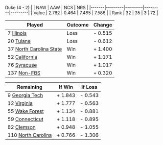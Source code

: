 Duke (4 - 2)
|       |   NAW   |   AAW   |   NCS   |   NRS   |
|-------|---------|---------|---------|---------|
| Value |   2.782 |   0.464 |   7.485 |   7.586 |
| Rank  |      32 |      35 |       3 |      72 |

| Played                    | Outcome    |  Change  |
|---------------------------|------------|----------|
|   7 [Illinois              ](Illinois.md)| Loss       | -  0.515 |
|  20 [Tulane                ](Tulane.md)| Loss       | -  0.612 |
|  37 [North Carolina State  ](NorthCarolinaState.md)| Win        | +  1.400 |
|  52 [California            ](California.md)| Win        | +  1.171 |
|  76 [Syracuse              ](Syracuse.md)| Win        | +  1.017 |
| 137 [Non-FBS               ](NonFBS.md)| Win        | +  0.320 |

| Remaining                 |  If Win  |  If Loss |
|---------------------------|----------|----------|
|   9 [Georgia Tech          ](GeorgiaTech.md)| +  1.843 | -  0.543 |
|  12 [Virginia              ](Virginia.md)| +  1.777 | -  0.563 |
|  55 [Wake Forest           ](WakeForest.md)| +  1.134 | -  0.881 |
|  59 [Connecticut           ](Connecticut.md)| +  1.118 | -  0.895 |
|  82 [Clemson               ](Clemson.md)| +  0.948 | -  1.055 |
| 110 [North Carolina        ](NorthCarolina.md)| +  0.766 | -  1.306 |

